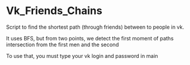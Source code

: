 # Vk_Friends_Chains
Script to find the shortest path (through friends) between to people in vk.

It uses BFS, but from two points, we detect the first moment
of paths intersection from the first men and the second

To use that, you must type your vk login and password in main
